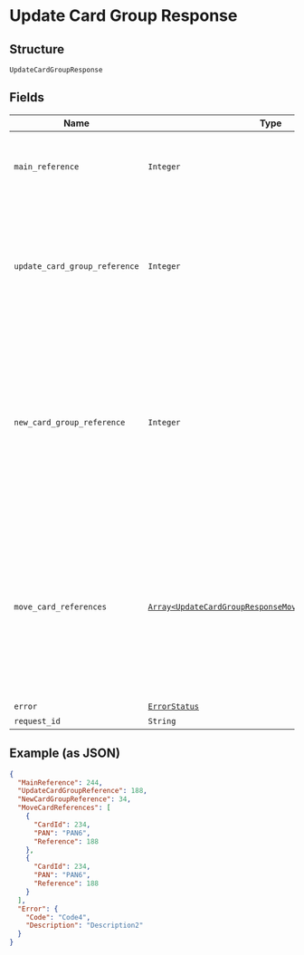 
# Update Card Group Response

## Structure

`UpdateCardGroupResponse`

## Fields

| Name | Type | Tags | Description |
|  --- | --- | --- | --- |
| `main_reference` | `Integer` | Optional | Reference number for tracking the overall request.<br>The value will be null when the validation fails. |
| `update_card_group_reference` | `Integer` | Optional | Reference number for tracking the execution of terminate card-group request.<br>Reference number will be null when the validations fail or TerminateCardGroup in the request object is false. |
| `new_card_group_reference` | `Integer` | Optional | Reference number for tracking the execution of new card group creation in the case when the cards in the terminating card-group have to be moved to a new card-group.<br>Reference number will be null when the validations fail or new card-group creation is not requested. |
| `move_card_references` | [`Array<UpdateCardGroupResponseMoveCardReferencesItems>`](../../doc/models/update-card-group-response-move-card-references-items.md) | Optional | List of cards submitted successfully for processing the move to the target card-group or to change card-group to null.<br>This list will be empty when the validations fail or there are no cards in the card-group that is getting terminated or MoveCards in the request object is false |
| `error` | [`ErrorStatus`](../../doc/models/error-status.md) | Optional | - |
| `request_id` | `String` | Optional | API Request ID |

## Example (as JSON)

```json
{
  "MainReference": 244,
  "UpdateCardGroupReference": 188,
  "NewCardGroupReference": 34,
  "MoveCardReferences": [
    {
      "CardId": 234,
      "PAN": "PAN6",
      "Reference": 188
    },
    {
      "CardId": 234,
      "PAN": "PAN6",
      "Reference": 188
    }
  ],
  "Error": {
    "Code": "Code4",
    "Description": "Description2"
  }
}
```


